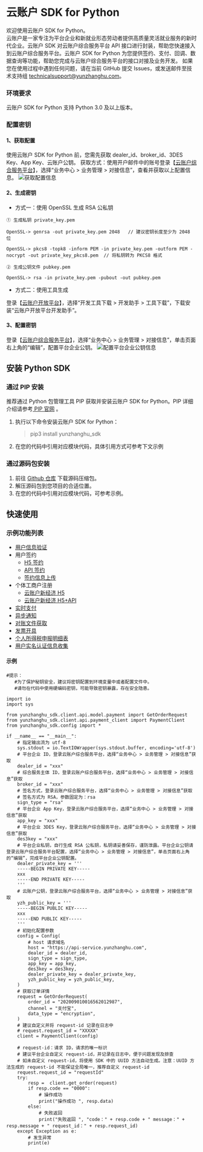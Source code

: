 # 云账户 SDK for Python

欢迎使用云账户 SDK for Python。  
云账户是一家专注为平台企业和新就业形态劳动者提供高质量灵活就业服务的新时代企业。云账户 SDK 对云账户综合服务平台 API 接口进行封装，帮助您快速接入到云账户综合服务平台。云账户 SDK for Python 为您提供签约、支付、回调、数据查询等功能，帮助您完成与云账户综合服务平台的接口对接及业务开发。
如果您在使用过程中遇到任何问题，请在当前 GitHub 提交 Issues，或发送邮件至技术支持组 [technicalsupport@yunzhanghu.com](mailto:technicalsupport@yunzhanghu.com)。

### 环境要求

云账户 SDK for Python 支持 Python 3.0 及以上版本。

### 配置密钥

#### 1、获取配置

使用云账户 SDK for Python 前，您需先获取 dealer_id、broker_id、3DES Key、App Key、云账户公钥。
获取方式：使用开户邮件中的账号登录【[云账户综合服务平台](https://service.yunzhanghu.com)】，选择“业务中心 > 业务管理 > 对接信息”，查看并获取以上配置信息。
![获取配置信息](https://yos.yunzhanghu.com/getobject/2025-02-10-duijiexinxi.png?isAttachment=false&fileID=aed58af41aedcc178a160094cf57bea52b5ead65&signature=FGeLvvOykgSldgmDzR%2F%2FxLDH%2FDL049Bz5OWR8XnyohE%3D)

#### 2、生成密钥

- 方式一：使用 OpenSSL 生成 RSA 公私钥

```
① ⽣成私钥 private_key.pem

OpenSSL-> genrsa -out private_key.pem 2048   // 建议密钥⻓度⾄少为 2048 位

OpenSSL-> pkcs8 -topk8 -inform PEM -in private_key.pem -outform PEM -nocrypt -out private_key_pkcs8.pem  // 将私钥转为 PKCS8 格式

② ⽣成公钥⽂件 pubkey.pem

OpenSSL-> rsa -in private_key.pem -pubout -out pubkey.pem

```

- 方式二：使用工具生成

登录【[云账户开放平台](https://open.yunzhanghu.com)】，选择“开发工具下载 > 开发助手 > 工具下载”，下载安装“云账户开放平台开发助手”。

#### 3、配置密钥

登录【[云账户综合服务平台](https://service.yunzhanghu.com)】，选择“业务中心 > 业务管理 > 对接信息”，单击页面右上角的“编辑”，配置平台企业公钥。
![配置平台企业公钥信息](https://yos.yunzhanghu.com/getobject/2025-02-11-dealerpublickey.png?isAttachment=false&fileID=6359c3b70c1a93aad5d230c76095a8baa61f4627&signature=pDmxtJYTn9Rghn1POO3XAWHXo1wIBenFXAu9ABEyGbk%3D)


## 安装 Python SDK

### 通过 PIP 安装

推荐通过 Python 包管理工具 PIP 获取并安装云账户 SDK for Python。PIP 详细介绍请参考[ PIP 官网](https://pypi.org) 。

1. 执行以下命令安装云账户 SDK for Python：

   > pip3 install yunzhanghu_sdk

2. 在您的代码中引用对应模块代码，具体引用方式可参考下文示例

### 通过源码包安装

1. 前往 [Github 仓库](https://github.com/YunzhanghuOpen/sdk-python) 下载源码压缩包。
2. 解压源码包到您项目的合适位置。
3. 在您的代码中引用对应模块代码，可参考示例。


## 快速使用

### 示例功能列表

- [用户信息验证](yunzhanghu_sdk/example/authentication_example.py)
- 用户签约
   - [H5 签约](yunzhanghu_sdk/example/h5usersign_example.py)
   - [API 签约](yunzhanghu_sdk/example/apiusersign_example.py)
   - [签约信息上传](yunzhanghu_sdk/example/uploadusersign_example.py)
- 个体工商户注册
   - [云账户新经济 H5](yunzhanghu_sdk/example/bizlicxjjh5_example.py)
   - [云账户新经济 H5+API](yunzhanghu_sdk/example/bizlicxjjh5api_example.py)
- [实时支付](yunzhanghu_sdk/example/payment_example.py)
- [异步通知](yunzhanghu_sdk/example/notify_example.py)
- [对账文件获取](yunzhanghu_sdk/example/dataservice_example.py)
- [发票开具](yunzhanghu_sdk/example/invoice_example.py)
- [个人所得税申报明细表](yunzhanghu_sdk/example/tax_example.py)
- [用户实名认证信息收集](yunzhanghu_sdk/example/realname_example.py)

#### 示例

```
#提示：
   #为了保护秘钥安全，建议将密钥配置到环境变量中或者配置文件中。
   #请勿在代码中使用硬编码密钥，可能导致密钥暴露，存在安全隐患。

import io
import sys

from yunzhanghu_sdk.client.api.model.payment import GetOrderRequest
from yunzhanghu_sdk.client.api.payment_client import PaymentClient
from yunzhanghu_sdk.config import *

if __name__ == "__main__":
    # 指定输出流为 utf-8
    sys.stdout = io.TextIOWrapper(sys.stdout.buffer, encoding='utf-8')
    # 平台企业 ID，登录云账户综合服务平台，选择“业务中心 > 业务管理 > 对接信息”获取
    dealer_id = "xxx"
    # 综合服务主体 ID，登录云账户综合服务平台，选择“业务中心 > 业务管理 > 对接信息”获取
    broker_id = "xxx"
    # 签名方式，登录云账户综合服务平台，选择“业务中心 > 业务管理 > 对接信息”获取
    # 签名方式为 RSA，参数固定为：rsa
    sign_type = "rsa"
    # 平台企业 App Key，登录云账户综合服务平台，选择“业务中心 > 业务管理 > 对接信息”获取
    app_key = "xxx"
    # 平台企业 3DES Key，登录云账户综合服务平台，选择“业务中心 > 业务管理 > 对接信息”获取
    des3key = "xxx"
    # 平台企业私钥，自行生成 RSA 公私钥，私钥请妥善保存，谨防泄露。平台企业公钥请登录云账户综合服务平台配置，选择“业务中心 > 业务管理 > 对接信息”，单击页面右上角的“编辑”，完成平台企业公钥配置。
    dealer_private_key = '''
    -----BEGIN PRIVATE KEY-----
    xxx
    -----END PRIVATE KEY-----
    '''
    # 云账户公钥，登录云账户综合服务平台，选择“业务中心 > 业务管理 > 对接信息”获取
    yzh_public_key = '''
    -----BEGIN PUBLIC KEY-----
    xxx
    -----END PUBLIC KEY-----
    '''
    # 初始化配置参数
    config = Config(
        # host 请求域名
        host = "https://api-service.yunzhanghu.com",
        dealer_id = dealer_id,
        sign_type = sign_type,
        app_key = app_key,
        des3key = des3key,
        dealer_private_key = dealer_private_key,
        yzh_public_key = yzh_public_key,
    )
    # 获取订单详情
    request = GetOrderRequest(
        order_id = "202009010016562012987",
        channel = "支付宝",
        data_type = "encryption",
    )
    # 建议自定义并将 request-id 记录在日志中
    # request.request_id = "XXXXX"
    client = PaymentClient(config)

    # request-id：请求 ID，请求的唯一标识
    # 建议平台企业自定义 request-id，并记录在日志中，便于问题发现及排查
    # 如未自定义 request-id，将使用 SDK 中的 UUID 方法自动生成。注意：UUID 方法生成的 request-id 不能保证全局唯一，推荐自定义 request-id
    request.request_id = "requestId"
    try:
        resp =  client.get_order(request)
        if resp.code == "0000":
            # 操作成功
            print("操作成功 ", resp.data)
        else:
            # 失败返回
            print("失败返回 ", "code：" + resp.code + " message：" + resp.message + " request_id：" + resp.request_id)
    except Exception as e:
        # 发生异常
        print(e)